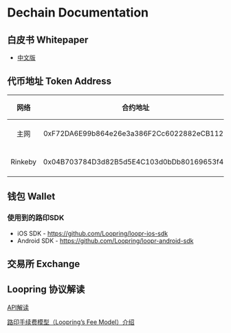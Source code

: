 # Dechain Documentation
## 白皮书 Whitepaper
* [中文版](/whitepaper/DEC-whitepaper-zh.pdf)

## 代币地址 Token Address

|网络|合约地址|Etherscan链接|
|:---:|:---:|:---|
|主网|0xF72DA6E99b864e26e3a386F2Cc6022882eCB1125|[Decentralized Ecosystem Token](https://etherscan.io/token/0xf72da6e99b864e26e3a386f2cc6022882ecb1125)|
|Rinkeby|0x04B703784D3d82B5d5E4C103d0bDb80169653f48|[Decentralized Ecosystem Token](https://rinkeby.etherscan.io/address/0x04B703784D3d82B5d5E4C103d0bDb80169653f48)|

## 钱包 Wallet

### 使用到的路印SDK
- iOS SDK - https://github.com/Loopring/loopr-ios-sdk
- Android SDK - https://github.com/Loopring/loopr-android-sdk

## 交易所 Exchange

## Loopring 协议解读

[API解读](/loopring/api.md)

[路印手续费模型（Loopring’s Fee Model）介绍](/loopring/loopring_fee_model.md)

